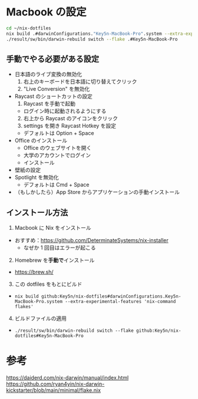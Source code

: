 # Macbook の設定

```sh
cd ~/nix-dotfiles
nix build .#darwinConfigurations."Key5n-MacBook-Pro".system --extra-experimental-features 'nix-command flakes'
./result/sw/bin/darwin-rebuild switch --flake .#Key5n-MacBook-Pro
```

## 手動でやる必要がある設定

- 日本語のライブ変換の無効化
  1. 右上のキーボードを日本語に切り替えてクリック
  2. "Live Conversion" を無効化
- Raycast のショートカットの設定
  1. Raycast を手動で起動
    - ログイン時に起動されるようにする
  2. 右上から Raycast のアイコンをクリック
  3. settings を開き Raycast Hotkey を設定
    - デフォルトは Option + Space
- Office のインストール
  - Office のウェブサイトを開く
  - 大学のアカウントでログイン
  - インストール
- 壁紙の設定
- Spotlight を無効化
  - デフォルトは Cmd + Space
- （もしかしたら）App Store からアプリケーションの手動インストール

## インストール方法

1. Macbook に Nix をインストール
  - おすすめ：https://github.com/DeterminateSystems/nix-installer
    - なぜか 1 回目はエラーが起こる
2. Homebrew を**手動で**インストール
  - https://brew.sh/
3. この dotfiles をもとにビルド
  - `nix build github:Key5n/nix-dotfiles#darwinConfigurations.Key5n-MacBook-Pro.system --extra-experimental-features 'nix-command flakes'`
4. ビルドファイルの適用
  - `./result/sw/bin/darwin-rebuild switch --flake github:Key5n/nix-dotfiles#Key5n-MacBook-Pro`

# 参考
https://daiderd.com/nix-darwin/manual/index.html
https://github.com/ryan4yin/nix-darwin-kickstarter/blob/main/minimal/flake.nix